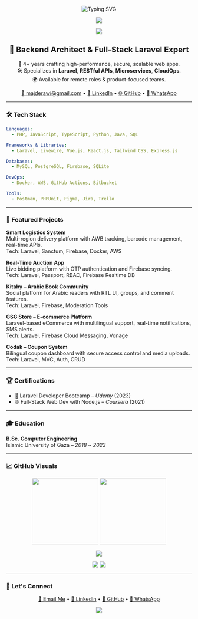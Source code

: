 <p align="center">
  <img src="https://readme-typing-svg.demolab.com?font=Fira+Code&weight=600&size=30&pause=1000&center=true&vCenter=true&width=750&lines=Hi+I'm+Majd+AL-Dirawi;🚀+Full-Stack+Laravel+Developer;🧠+Backend+Architect+%7C+API+Specialist;💡+Clean+Code+Advocate;🎯+Remote+Team+Player" alt="Typing SVG" />
</p>

<p align="center">
  <img src="https://capsule-render.vercel.app/api?type=cube&color=0:0F2027,100:2C5364&height=210&section=header&text=Majd%20AL-Dirawi&fontSize=50&fontColor=ffffff&animation=twinkling&fontAlign=40&fontAlignY=55" />
</p>

<p align="center">
  <img src="https://skillicons.dev/icons?i=php,laravel,docker,mysql,aws,js,vue,react,nodejs,git,postman&perline=10" />
</p>

<h2 align="center">🧠 Backend Architect & Full-Stack Laravel Expert</h2>

<p align="center">
  🚀 4+ years crafting high-performance, secure, scalable web apps.<br/>
  🛠️ Specializes in <b>Laravel</b>, <b>RESTful APIs</b>, <b>Microservices</b>, <b>CloudOps</b>.<br/>
  🌍 Available for remote roles & product-focused teams.
</p>

<p align="center">
  <a href="mailto:majderawi@gmail.com">📧 majderawi@gmail.com</a> • 
  <a href="https://linkedin.com/in/majd-derawi-50b71627b">🔗 LinkedIn</a> • 
  <a href="https://github.com/majd70">🌐 GitHub</a> •
  <a href="https://wa.me/972595276896">💬 WhatsApp</a>
</p>

---

### 🛠 Tech Stack

```yaml
Languages:
  - PHP, JavaScript, TypeScript, Python, Java, SQL

Frameworks & Libraries:
  - Laravel, Livewire, Vue.js, React.js, Tailwind CSS, Express.js

Databases:
  - MySQL, PostgreSQL, Firebase, SQLite

DevOps:
  - Docker, AWS, GitHub Actions, Bitbucket

Tools:
  - Postman, PHPUnit, Figma, Jira, Trello
```

---

### 🚀 Featured Projects

**Smart Logistics System**  
Multi-region delivery platform with AWB tracking, barcode management, real-time APIs.  
Tech: Laravel, Sanctum, Firebase, Docker, AWS  

**Real-Time Auction App**  
Live bidding platform with OTP authentication and Firebase syncing.  
Tech: Laravel, Passport, RBAC, Firebase Realtime DB  

**Kitaby – Arabic Book Community**  
Social platform for Arabic readers with RTL UI, groups, and comment features.  
Tech: Laravel, Firebase, Moderation Tools  

**GSG Store – E-commerce Platform**  
Laravel-based eCommerce with multilingual support, real-time notifications, SMS alerts.  
Tech: Laravel, Firebase Cloud Messaging, Vonage  

**Codak – Coupon System**  
Bilingual coupon dashboard with secure access control and media uploads.  
Tech: Laravel, MVC, Auth, CRUD  

---

### 🏆 Certifications

- 🧪 Laravel Developer Bootcamp – *Udemy* (2023)  
- 🌐 Full-Stack Web Dev with Node.js – *Coursera* (2021)

---

### 🎓 Education

**B.Sc. Computer Engineering**  
Islamic University of Gaza – *2018 ~ 2023*

---

### 📈 GitHub Visuals

<p align="center">
  <img src="https://streak-stats.demolab.com?user=majd70&theme=dark&hide_border=false" height="180" />
  <img src="https://github-readme-stats.vercel.app/api/top-langs/?username=majd70&layout=compact&theme=tokyonight&hide_border=true" height="180" />
</p>

<p align="center">
  <img src="https://github-readme-activity-graph.vercel.app/graph?username=majd70&theme=rogue&hide_border=true&area=true" />
</p>

<p align="center">
  <img src="https://github-profile-summary-cards.vercel.app/api/cards/profile-details?username=majd70&theme=github_dark" />
  <img src="https://github-contribution-trophy.vercel.app/?username=majd70&theme=darkhub&no-frame=true&title=MultiLanguage,Commits,Repositories,PullRequest,Stars,Followers" />
</p>

---

### 📢 Let's Connect

<p align="center">
  <a href="mailto:majderawi@gmail.com">📩 Email Me</a> •
  <a href="https://linkedin.com/in/majd-derawi-50b71627b">🔗 LinkedIn</a> •
  <a href="https://github.com/majd70">🐙 GitHub</a> •
  <a href="https://wa.me/972595276896">💬 WhatsApp</a>
</p>

<p align="center">
  <img src="https://capsule-render.vercel.app/api?type=waving&color=0:0F2027,100:2C5364&height=120&section=footer" />
</p>
